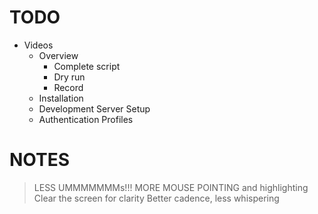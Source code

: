 # TODO

- Videos
    - Overview
        - Complete script
        - Dry run
        - Record
    - Installation
    - Development Server Setup
    - Authentication Profiles

# NOTES

> LESS UMMMMMMMs!!!
> MORE MOUSE POINTING and highlighting
> Clear the screen for clarity
> Better cadence, less whispering
